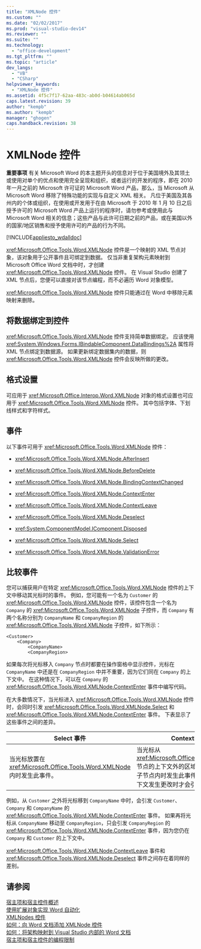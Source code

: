 ```yaml
---
title: "XMLNode 控件"
ms.custom: ""
ms.date: "02/02/2017"
ms.prod: "visual-studio-dev14"
ms.reviewer: ""
ms.suite: ""
ms.technology: 
  - "office-development"
ms.tgt_pltfrm: ""
ms.topic: "article"
dev_langs: 
  - "VB"
  - "CSharp"
helpviewer_keywords: 
  - "XMLNode 控件"
ms.assetid: 4f5c7f17-62aa-483c-ab0d-b04614ab065d
caps.latest.revision: 39
author: "kempb"
ms.author: "kempb"
manager: "ghogen"
caps.handback.revision: 38
---
```

# XMLNode 控件
  **重要事项** 有关 Microsoft Word 的本主题开头的信息对于位于美国境外及其领土或使用对单个的优点和使用完全呈现和组织，或者运行的开发的程序，即在 2010 年一月之前的 Microsoft 许可证的 Microsoft Word 产品，那么，当 Microsoft 从 Microsoft Word 移除了特殊功能的实现与自定义 XML 相关。  凡位于美国及其各州内的个体或组织，在使用或开发用于在由 Microsoft 于 2010 年 1 月 10 日之后授予许可的 Microsoft Word 产品上运行的程序时，请勿参考或使用此与 Microsoft Word 相关的信息；这些产品与此许可日期之前的产品，或在美国以外的国家\/地区销售和授予使用许可的产品的行为不同。  
  
 [!INCLUDE[appliesto_wdalldoc](../vsto/includes/appliesto-wdalldoc-md.md)]  
  
 <xref:Microsoft.Office.Tools.Word.XMLNode> 控件是一个映射的 XML 节点对象，该对象用于公开事件且可绑定到数据。  仅当非重复架构元素映射到 Microsoft Office Word 文档中时，才创建 <xref:Microsoft.Office.Tools.Word.XMLNode> 控件。  在 Visual Studio 创建了 XML 节点后，您便可以直接对该节点编程，而不必遍历 Word 对象模型。  
  
 <xref:Microsoft.Office.Tools.Word.XMLNode> 控件只能通过在 Word 中移除元素映射来删除。  
  
## 将数据绑定到控件  
 <xref:Microsoft.Office.Tools.Word.XMLNode> 控件支持简单数据绑定。  应该使用 <xref:System.Windows.Forms.IBindableComponent.DataBindings%2A> 属性将 XML 节点绑定到数据源。  如果更新绑定数据集内的数据，则 <xref:Microsoft.Office.Tools.Word.XMLNode> 控件会反映所做的更改。  
  
## 格式设置  
 可应用于 <xref:Microsoft.Office.Interop.Word.XMLNode> 对象的格式设置也可应用于 <xref:Microsoft.Office.Tools.Word.XMLNode> 控件。  其中包括字体、下划线样式和字符样式。  
  
## 事件  
 以下事件可用于 <xref:Microsoft.Office.Tools.Word.XMLNode> 控件：  
  
-   <xref:Microsoft.Office.Tools.Word.XMLNode.AfterInsert>  
  
-   <xref:Microsoft.Office.Tools.Word.XMLNode.BeforeDelete>  
  
-   <xref:Microsoft.Office.Tools.Word.XMLNode.BindingContextChanged>  
  
-   <xref:Microsoft.Office.Tools.Word.XMLNode.ContextEnter>  
  
-   <xref:Microsoft.Office.Tools.Word.XMLNode.ContextLeave>  
  
-   <xref:Microsoft.Office.Tools.Word.XMLNode.Deselect>  
  
-   <xref:System.ComponentModel.IComponent.Disposed>  
  
-   <xref:Microsoft.Office.Tools.Word.XMLNode.Select>  
  
-   <xref:Microsoft.Office.Tools.Word.XMLNode.ValidationError>  
  
## 比较事件  
 您可以捕获用户在特定 <xref:Microsoft.Office.Tools.Word.XMLNode> 控件的上下文中移动其光标时的事件。  例如，您可能有一个名为 `Customer` 的 <xref:Microsoft.Office.Tools.Word.XMLNode> 控件，该控件包含一个名为 `Company` 的 <xref:Microsoft.Office.Tools.Word.XMLNode> 子控件，而 `Company` 有两个名称分别为 `CompanyName` 和 `CompanyRegion` 的 <xref:Microsoft.Office.Tools.Word.XMLNode> 子控件，如下所示：  
  
```  
<Customer>  
    <Company>  
        <CompanyName>  
        <CompanyRegion>  
```  
  
 如果每次将光标移入 `Company` 节点时都要在操作窗格中显示控件，光标在 `CompanyName` 中还是在 `CompanyRegion` 中并不重要，因为它们同在 `Company` 的上下文中。  在这种情况下，可以在 `Company` 的 <xref:Microsoft.Office.Tools.Word.XMLNode.ContextEnter> 事件中编写代码。  
  
 在大多数情况下，当光标进入 <xref:Microsoft.Office.Tools.Word.XMLNode> 控件时，会同时引发 <xref:Microsoft.Office.Tools.Word.XMLNode.Select> 和 <xref:Microsoft.Office.Tools.Word.XMLNode.ContextEnter> 事件。  下表显示了这些事件之间的差异。  
  
|Select 事件|ContextEnter 事件|  
|---------------|---------------------|  
|当光标放置在 <xref:Microsoft.Office.Tools.Word.XMLNode> 内时发生此事件。|当光标从 <xref:Microsoft.Office.Tools.Word.XMLNode> 节点的上下文外的区域移入该节点或它的一个子节点内时发生此事件。  换而言之，只有在上下文发生更改时才会引发此事件。|  
  
 例如，从 `Customer` 之外将光标移到 `CompanyName` 中时，会引发 `Customer`、`Company` 和 `CompanyName` 的 <xref:Microsoft.Office.Tools.Word.XMLNode.ContextEnter> 事件。  如果再将光标从 `CompanyName` 移动至 `CompanyRegion`，只会引发 `CompanyRegion` 的 <xref:Microsoft.Office.Tools.Word.XMLNode.ContextEnter> 事件，因为您仍在 `Company` 和 `Customer` 的上下文中。  
  
 <xref:Microsoft.Office.Tools.Word.XMLNode.ContextLeave> 事件和 <xref:Microsoft.Office.Tools.Word.XMLNode.Deselect> 事件之间存在着同样的差别。  
  
## 请参阅  
 [宿主项和宿主控件概述](../vsto/host-items-and-host-controls-overview.md)   
 [使用扩展对象实现 Word 自动化](../vsto/automating-word-by-using-extended-objects.md)   
 [XMLNodes 控件](../vsto/xmlnodes-control.md)   
 [如何：向 Word 文档添加 XMLNode 控件](../vsto/how-to-add-xmlnode-controls-to-word-documents.md)   
 [如何：将架构映射到 Visual Studio 内部的 Word 文档](../vsto/how-to-map-schemas-to-word-documents-inside-visual-studio.md)   
 [宿主项和宿主控件的编程限制](../vsto/programmatic-limitations-of-host-items-and-host-controls.md)  
  
  